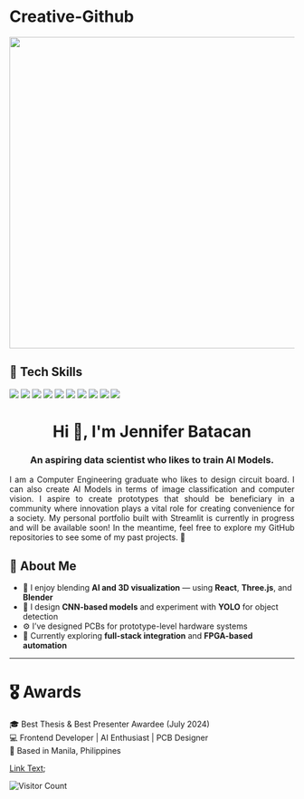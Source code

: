 # Creative-Github

<p align="center">
  <img src="https://images.unsplash.com/photo-1586920740099-f3ceb65bc51e?fm=jpg&q=60&w=3000&ixlib=rb-4.1.0&ixid=M3wxMjA3fDB8MHxzZWFyY2h8MTF8fGFyZHVpbm98ZW58MHx8MHx8fDA%3D" width=1000; height= 550" style="display:block; margin:auto;">
</p>

## 🧰 Tech Skills

<img src="https://img.shields.io/badge/Python-3776AB?style=for-the-badge&logo=python&logoColor=white" /> <img src="https://img.shields.io/badge/JavaScript-F7DF1E?style=for-the-badge&logo=javascript&logoColor=black" /> <img src="https://img.shields.io/badge/React-20232A?style=for-the-badge&logo=react&logoColor=61DAFB" /> <img src="https://img.shields.io/badge/Three.js-000000?style=for-the-badge&logo=threedotjs&logoColor=white" /> <img src="https://img.shields.io/badge/Blender-F5792A?style=for-the-badge&logo=blender&logoColor=white" /> <img src="https://img.shields.io/badge/HTML5-E34F26?style=for-the-badge&logo=html5&logoColor=white" /> <img src="https://img.shields.io/badge/CSS3-1572B6?style=for-the-badge&logo=css3&logoColor=white" /> <img src="https://img.shields.io/badge/PCB%20Design-006400?style=for-the-badge&logo=altiumdesigner&logoColor=white" /> <img src="https://img.shields.io/badge/CNN-FF6F00?style=for-the-badge&logo=tensorflow&logoColor=white" /> <img src="https://img.shields.io/badge/YOLO-00FFFF?style=for-the-badge&logo=opencv&logoColor=black" />

<h1 align="center">Hi 👋, I'm Jennifer Batacan</h1>
<h3 align="center">An aspiring data scientist who likes to train AI Models.</h3>
<p align="justify">I am a Computer Engineering graduate who likes to design circuit board. I can also create AI Models in terms of image classification and computer vision. I aspire to create prototypes that should be beneficiary in a community where innovation plays a vital role for creating convenience for a society. My personal portfolio built with Streamlit is currently in progress and will be available soon!
In the meantime, feel free to explore my GitHub repositories to see some of my past projects. 🚀
</p>

## 🧠 About Me
- 🎨 I enjoy blending **AI and 3D visualization** — using **React**, **Three.js**, and **Blender**  
- 🧩 I design **CNN-based models** and experiment with **YOLO** for object detection  
- ⚙️ I’ve designed PCBs for prototype-level hardware systems  
- 🌱 Currently exploring **full-stack integration** and **FPGA-based automation**

---

# 🎖️ Awards  
🎓 Best Thesis & Best Presenter Awardee (July 2024)  
💻 Frontend Developer | AI Enthusiast | PCB Designer  
📍 Based in Manila, Philippines  


[Link Text](https://example.com);

![Visitor Count](https://komarev.com/ghpvc/?username=swift27-29&style=flat-square&color=green)
